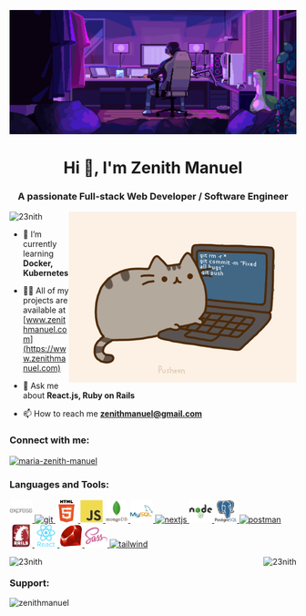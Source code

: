 [![MasterHead](https://raw.githubusercontent.com/23nith/23nith/main/animated-gif-ezgif.com-crop.gif)](https://www.zenithmanuel.com)
<h1 align="center">Hi 👋, I'm Zenith Manuel</h1>
<h3 align="center">A passionate Full-stack Web Developer / Software Engineer</h3>
<img align="right" alt="Coding" width="400" src="https://raw.githubusercontent.com/fate0/fate0/master/artwork/pusheencode.gif">

<p align="left"> <img src="https://komarev.com/ghpvc/?username=23nith&label=Profile%20views&color=0e75b6&style=flat" alt="23nith" /> </p>

- 🌱 I’m currently learning **Docker, Kubernetes**

- 👨‍💻 All of my projects are available at [www.zenithmanuel.com](https://www.zenithmanuel.com)


- 💬 Ask me about **React.js, Ruby on Rails**

- 📫 How to reach me **zenithmanuel@gmail.com**

<h3 align="left">Connect with me:</h3>
<p align="left">
<a href="https://linkedin.com/in/maria-zenith-manuel" target="blank"><img align="center" src="https://raw.githubusercontent.com/rahuldkjain/github-profile-readme-generator/master/src/images/icons/Social/linked-in-alt.svg" alt="maria-zenith-manuel" height="30" width="40" /></a>
</p>

<h3 align="left">Languages and Tools:</h3>
<p align="left"> <a href="https://expressjs.com" target="_blank" rel="noreferrer"> <img src="https://raw.githubusercontent.com/devicons/devicon/master/icons/express/express-original-wordmark.svg" alt="express" width="40" height="40"/> </a> <a href="https://git-scm.com/" target="_blank" rel="noreferrer"> <img src="https://www.vectorlogo.zone/logos/git-scm/git-scm-icon.svg" alt="git" width="40" height="40"/> </a> <a href="https://www.w3.org/html/" target="_blank" rel="noreferrer"> <img src="https://raw.githubusercontent.com/devicons/devicon/master/icons/html5/html5-original-wordmark.svg" alt="html5" width="40" height="40"/> </a> <a href="https://developer.mozilla.org/en-US/docs/Web/JavaScript" target="_blank" rel="noreferrer"> <img src="https://raw.githubusercontent.com/devicons/devicon/master/icons/javascript/javascript-original.svg" alt="javascript" width="40" height="40"/> </a> <a href="https://www.mongodb.com/" target="_blank" rel="noreferrer"> <img src="https://raw.githubusercontent.com/devicons/devicon/master/icons/mongodb/mongodb-original-wordmark.svg" alt="mongodb" width="40" height="40"/> </a> <a href="https://www.mysql.com/" target="_blank" rel="noreferrer"> <img src="https://raw.githubusercontent.com/devicons/devicon/master/icons/mysql/mysql-original-wordmark.svg" alt="mysql" width="40" height="40"/> </a> <a href="https://nextjs.org/" target="_blank" rel="noreferrer"> <img src="https://cdn.worldvectorlogo.com/logos/nextjs-2.svg" alt="nextjs" width="40" height="40"/> </a> <a href="https://nodejs.org" target="_blank" rel="noreferrer"> <img src="https://raw.githubusercontent.com/devicons/devicon/master/icons/nodejs/nodejs-original-wordmark.svg" alt="nodejs" width="40" height="40"/> </a> <a href="https://www.postgresql.org" target="_blank" rel="noreferrer"> <img src="https://raw.githubusercontent.com/devicons/devicon/master/icons/postgresql/postgresql-original-wordmark.svg" alt="postgresql" width="40" height="40"/> </a> <a href="https://postman.com" target="_blank" rel="noreferrer"> <img src="https://www.vectorlogo.zone/logos/getpostman/getpostman-icon.svg" alt="postman" width="40" height="40"/> </a> <a href="https://rubyonrails.org" target="_blank" rel="noreferrer"> <img src="https://raw.githubusercontent.com/devicons/devicon/master/icons/rails/rails-original-wordmark.svg" alt="rails" width="40" height="40"/> </a> <a href="https://reactjs.org/" target="_blank" rel="noreferrer"> <img src="https://raw.githubusercontent.com/devicons/devicon/master/icons/react/react-original-wordmark.svg" alt="react" width="40" height="40"/> </a> <a href="https://www.ruby-lang.org/en/" target="_blank" rel="noreferrer"> <img src="https://raw.githubusercontent.com/devicons/devicon/master/icons/ruby/ruby-original.svg" alt="ruby" width="40" height="40"/> </a> <a href="https://sass-lang.com" target="_blank" rel="noreferrer"> <img src="https://raw.githubusercontent.com/devicons/devicon/master/icons/sass/sass-original.svg" alt="sass" width="40" height="40"/> </a> <a href="https://tailwindcss.com/" target="_blank" rel="noreferrer"> <img src="https://www.vectorlogo.zone/logos/tailwindcss/tailwindcss-icon.svg" alt="tailwind" width="40" height="40"/> </a> </p>

<div style="display: block">
  <p><img align="left" style="width: fit-content;" src="https://github-readme-stats.vercel.app/api/top-langs?username=23nith&show_icons=true&locale=en&layout=compact&theme=tokyonight" alt="23nith" /><img align="right" style=" width: fit-content;" src="https://github-readme-streak-stats.herokuapp.com/?user=23nith&theme=tokyonight" alt="23nith" /></p>
</div>

<div style="display: block; margin-top: 50px;">
  <div>
  <h3 align="left">Support:</h3>
  </div>
  <p><a href="https://www.buymeacoffee.com/zenithmanuel"> <img align="left" src="https://cdn.buymeacoffee.com/buttons/v2/default-yellow.png" height="50" width="210" alt="zenithmanuel" /></a></p>  <br><br>
</div>
